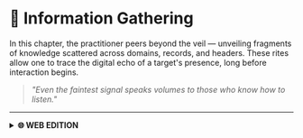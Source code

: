# 🔎 Information Gathering

In this chapter, the practitioner peers beyond the veil — unveiling fragments of knowledge scattered across domains, records, and headers. These rites allow one to trace the digital echo of a target's presence, long before interaction begins.

> *"Even the faintest signal speaks volumes to those who know how to listen."*

---

<details>
  <summary><strong>🌐 WEB EDITION</strong></summary>

Herein lie the rites of web-focused reconnaissance — rituals woven to divine the structures and shadows behind domains, subdomains, and hidden directories. These incantations blend passive observation with active probing to reveal the true anatomy of a target’s digital presence.
> *"In the vast abyss of the web, even the smallest echo may lead to an open gate."*

  ---

  <details>
    <summary><strong>🌍 WHOIS</strong></summary>

  `whois` is a command-line utility that retrieves registration information for domains, such as owner, registrar, and contact details.
  ```bash
  whois <DOMAIN>
  ```
  
  </details>

  ---

  <details>
    <summary><strong>🖧 DNS</strong></summary>

  `dig` is a flexible DNS lookup tool for querying DNS name servers and troubleshooting DNS problems.

  Default A record lookup
  ```bash
  dig <DOMAIN>
  ```

  Just IPs (returns only the IP addresses)
  ```bash
  dig +short <DOMAIN>
  ```

  Mail Servers (queries MX records for mail servers)
  ```bash
  dig <DOMAIN> MX
  ```

  Reverse Lookup to find the associated host name.
  ```bash
  dig -x <IP>
  ```

  </details>

  ---

  <details>
    <summary><strong>🔗 Subdomains</strong></summary>

  **gobuster** is a tool for brute-forcing DNS subdomains using wordlists.
  ```bash
  gobuster dns \
  -d <DOMAIN> \
  -w /usr/share/seclists/Discovery/DNS/subdomains-top1million-5000.txt \
  -t 100 \
  --timeout 5s \
  -i \
  -o gobuster-dns.txt
  ```

  **FFUF** is a fast web fuzzer that can also be used for DNS subdomain enumeration.
  ```bash
  ffuf -w /usr/share/seclists/Discovery/DNS/subdomains-top1million-5000.txt:FUZZ \
   -u http://FUZZ.<DOMAIN>/ \
   -t 50 \
   -timeout 10 \
   -mc all \
   -ac \
   -o ffuf-dns-vhost.json \
   -of json
  ```

  **dnsenum** is a multi-threaded perl script to enumerate DNS information and discover subdomains.
  ```bash
  dnsenum \
  --threads 20 \
  --timeout 5 \
  --noreverse \
  --file /usr/share/seclists/Discovery/DNS/subdomains-top1million-5000.txt \
  --subfile valid-subdomains.txt \
  -o domain-dnsenum.xml \
  <DOMAIN>
  ```

  </details>

  ---

  <details>
    <summary><strong>↔️ DNS Zone Transfers</strong></summary>

  `dig axfr` attempts a DNS zone transfer, which can reveal all DNS records for a domain if misconfigured.
  ```bash
  dig axfr <DOMAIN> @<IP>
  ```
  
  </details>

  ---

  <details>
    <summary><strong>🗄️ VHOSTS</strong></summary>

  `gobuster vhost` is used to brute-force virtual hosts on a target domain, useful for discovering hidden vhosts.
  ```bash
  sudo gobuster vhost -u <DOMAIN> -w /usr/share/seclists/Discovery/DNS/subdomains-top1million-110000.txt -t 50 --append-domain

  ```
  
  </details>

  ---

  <details>
    <summary><strong>🌀 Fingerprinting</strong></summary>

  **Wafw00f** detects and identifies web application firewalls (WAFs) in front of web applications.

  Install
  ```bash
  pip3 install git+https://github.com/EnableSecurity/wafw00f
  ```

  Use
  ```bash
  wafw00f <DOMAIN>
  ```

  **Nikto** is a web server scanner that tests for dangerous files, outdated server software, and other security issues.

  Install
  ```bash
  sudo apt update && sudo apt install -y perl
  git clone https://github.com/sullo/nikto
  cd nikto/program
  chmod +x ./nikto.pl
  ```

  Use
  ```bash
  nikto -h <DOMAIN> -Tuning b
  ```

  </details>

  ---

  <details>
    <summary><strong>🕷️ Crawling / Spidering</strong></summary>

  **Scrapy** is a powerful Python framework for web crawling and scraping.

  Install
  ```bash
  pip3 install scrapy
  ```

  Use
  ```bash
wget -O ReconSpider.zip https://academy.hackthebox.com/storage/modules/144/ReconSpider.v1.2.zip
  unzip ReconSpider.zip
  python3 ReconSpider.py <DOMAIN>
  cat results.json
  ```

</details>

 ---

  <details>
    <summary><strong>🏁 FinalRecon</strong></summary>

  **FinalRecon** is an all-in-one web reconnaissance tool for gathering information about a target domain.

  Install
  ```bash
  git clone https://github.com/thewhiteh4t/FinalRecon.git
  cd FinalRecon
  pip3 install -r requirements.txt
  chmod +x ./finalrecon.py
  ./finalrecon.py --help
  ```

  Use
  ```bash
  ./finalrecon.py --full --url <DOMAIN>
  ```
  
  </details>

  ---
